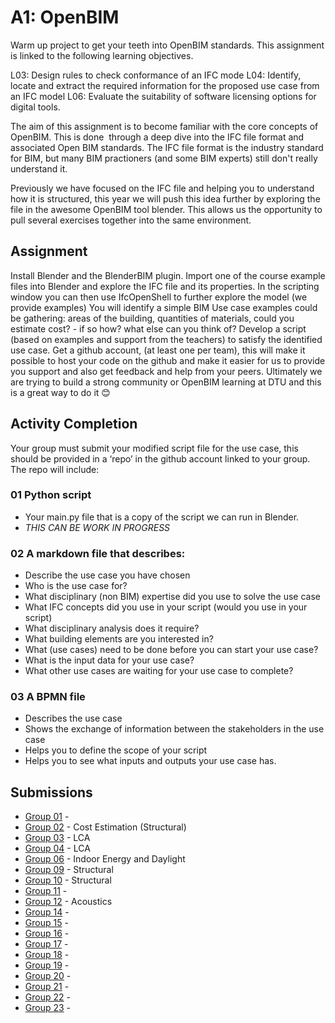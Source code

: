 # A1: OpenBIM
Warm up project to get your teeth into OpenBIM standards. This assignment is linked to the following learning objectives.

L03: Design rules to check conformance of an IFC mode
L04: Identify, locate and extract the required information for the proposed use case from an IFC model
L06: Evaluate the suitability of software licensing options for digital tools.

The aim of this assignment is to become familiar with the core concepts of OpenBIM. This is done  through a deep dive into the IFC file format and associated Open BIM standards. The IFC file format is the industry standard for BIM, but many BIM practioners (and some BIM experts) still don't really understand it.

Previously we have focused on the IFC file and helping you to understand how it is structured, this year we will push this idea further by exploring the file in the awesome OpenBIM tool blender. This allows us the opportunity to pull several exercises together into the same environment.

## Assignment
Install Blender and the BlenderBIM plugin.
Import one of the course example files into Blender and explore the IFC file and its properties.
In the scripting window you can then use IfcOpenShell to further explore the model (we provide examples)
You will identify a simple BIM Use case examples could be gathering:
areas of the building,
quantities of materials,
could you estimate cost? - if so how?
what else can you think of?
Develop a script (based on examples and support from the teachers) to satisfy the identified use case.
Get a github account, (at least one per team), this will make it possible to host your code on the github and make it easier for us to provide you support and also get feedback and help from your peers. Ultimately we are trying to build a strong community or OpenBIM learning at DTU and this is a great way to do it 😊

## Activity Completion
Your group must submit your modified script file for the use case, this should be provided in a ‘repo’ in the github account linked to your group. The repo will include:

### 01 Python script
* Your main.py file that is a copy of the script we can run in Blender.
* *THIS CAN BE WORK IN PROGRESS* 

### 02 A markdown file that describes: 
* Describe the use case you have chosen
* Who is the use case for?	
* What disciplinary (non BIM) expertise did you use to solve the use case
* What IFC concepts did you use in your script (would you use in your script)
* What disciplinary analysis does it require?	
* What building elements are you interested in?	
* What (use cases) need to be done before you can start your use case?	
* What is the input data for your use case?	
* What other use cases are waiting for your use case to complete?

### 03 A BPMN file
* Describes the use case
* Shows the exchange of information between the stakeholders in the use case
* Helps you to define the scope of your script
* Helps you to see what inputs and outputs your use case has.

## Submissions
* [Group 01](https://github.com/kfjordt/11034-advanced-bim) - 
* [Group 02](https://github.com/AndersTraeland/A1---Open-BIM) - Cost Estimation (Structural)
* [Group 03](https://github.com/WilliamEskildsen/41934_group3) - LCA
* [Group 04](https://github.com/MathildeDTU/41934-Advanced-BIM-F22) - LCA
* [Group 06](https://github.com/gabrielamiti/BIM) - Indoor Energy and Daylight
* [Group 09](https://github.com/katrinekolbjornsen/UsecaseA1) - Structural
* [Group 10](https://github.com/juliev1234/A1_OpenBim_Group10) - Structural
* [Group 11](https://github.com/AnjaHolmquist/GROUP-11.) -
* [Group 12](https://github.com/Jubelicool/A1-OpenBimGroup12) - Acoustics
* [Group 14]() -
* [Group 15]() - 
* [Group 16]() - 
* [Group 17]() - 
* [Group 18]() - 
* [Group 19]() - 
* [Group 20]() - 
* [Group 21]() - 
* [Group 22]() - 
* [Group 23]() - 

